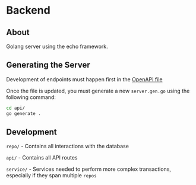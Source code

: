 # Backend
## About
Golang server using the echo framework.

## Generating the Server
Development of endpoints must happen first in the [OpenAPI file](./api.yaml)

Once the file is updated, you must generate a new `server.gen.go` using the following command:

```bash
cd api/
go generate .
```

## Development
`repo/` - Contains all interactions with the database

`api/` - Contains all API routes

`service/` - Services needed to perform more complex transactions, especially if they span multiple `repos`
